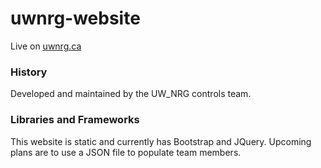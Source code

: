 # uwnrg-website
Live on [uwnrg.ca](http://uwnrg.ca)

### History
Developed and maintained by the UW_NRG controls team.

### Libraries and Frameworks
This website is static and currently has Bootstrap and JQuery. Upcoming plans are to use a JSON file to populate team members.
